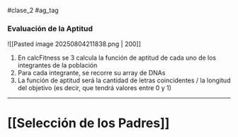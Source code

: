 #clase_2 #ag_tag

### Evaluación de la Aptitud
![[Pasted image 20250804211838.png | 200]]
1) En calcFitness se 3 calcula la función de aptitud de cada uno de los integrantes de la población
2) Para cada integrante, se recorre su array de DNAs
3) La función de aptitud será la cantidad de letras coincidentes / la longitud del objetivo (es decir, que tendrá valores entre 0 y 1)

---

# [[Selección de los Padres]]